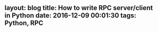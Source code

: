 layout: blog
title: How to write RPC server/client in Python
date: 2016-12-09 00:01:30
tags: Python, RPC
---
